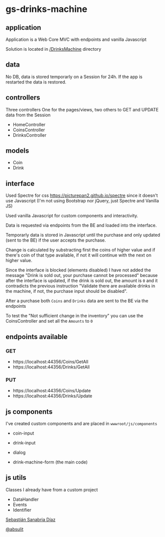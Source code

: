 # gs-drinks-machine


## application
Application is a Web Core MVC with endpoints and vanilla Javascript

Solution is located in  [/DrinksMachine](https://github.com/Absulit/gs-drinks-machine/tree/main/DrinksMachine) directory

## data
No DB, data is stored temporarly on a Session for 24h.
If the app is restarted the data is restored.

## controllers
Three controllers One for the pages/views, two others to GET and UPDATE data from the Session

- HomeController
- CoinsController
- DrinksController

## models
- Coin
- Drink

## interface
Used Spectre for css https://picturepan2.github.io/spectre since it doesn't use Javascript (I'm not using Bootstrap nor jQuery, just Spectre and Vanilla JS)

Used vanilla Javascript for custom components and interactivity.

Data is requested via endpoints from the BE and loaded into the interface.

Temporarly data is stored in Javascript until the purchase and only updated (sent to the BE) if the user accepts the purchase.

Change is calculated by substracting first the coins of higher value and if there's coin of that type available, if not it will continue with the next on higher value.

Since the interface is blocked (elements disabled) I have not added the message "Drink is sold out, your purchase cannot be processed" because after the interface is updated, if the drink is sold out, the amount is `0` and it contradicts the previous instruction "Validate there are available drinks in the machine, if not, the purchase input should be disabled".

After a purchase both `Coins` and `Drinks` data are sent to the BE via the endpoints

To test the "Not sufficient change in the inventory" you can use the CoinsController and set all the `Amounts` to `0`

## endpoints available 

### GET
- https://localhost:44356/Coins/GetAll
- https://localhost:44356/Drinks/GetAll

### PUT
- https://localhost:44356/Coins/Update
- https://localhost:44356/Drinks/Update

## js components
I've created custom components and are placed in `wwwroot/js/components`

- coin-input
- drink-input
- dialog

- drink-machine-form (the main code)

## js utils
Classes I already have from a custom project

- DataHandler
- Events
- Identifier


[Sebastián Sanabria Díaz](http://absulit.com)


[@absulit](https://github.com/Absulit)
